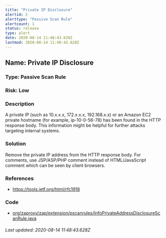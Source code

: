 ```yaml
---
title: "Private IP Disclosure"
alertid: 2
alerttype: "Passive Scan Rule"
alertcount: 1
status: release
type: alert
date: 2020-08-14 11:48:43.628Z
lastmod: 2020-08-14 11:48:43.628Z
---
```

## Name: Private IP Disclosure

### Type: Passive Scan Rule

### Risk: Low

### Description

A private IP (such as 10.x.x.x, 172.x.x.x, 192.168.x.x) or an Amazon EC2 private hostname (for example, ip-10-0-56-78) has been found in the HTTP response body. This information might be helpful for further attacks targeting internal systems.

### Solution

Remove the private IP address from the HTTP response body.  For comments, use JSP/ASP/PHP comment instead of HTML/JavaScript comment which can be seen by client browsers.

### References

* https://tools.ietf.org/html/rfc1918

### Code

 * [org/zaproxy/zap/extension/pscanrules/InfoPrivateAddressDisclosureScanRule.java](https://github.com/zaproxy/zap-extensions/blob/master/addOns/pscanrules/src/main/java/org/zaproxy/zap/extension/pscanrules/InfoPrivateAddressDisclosureScanRule.java)

###### Last updated: 2020-08-14 11:48:43.628Z
